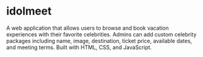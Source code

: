 # idolmeet
A web application that allows users to browse and book vacation experiences with their favorite celebrities. Admins can add custom celebrity packages including name, image, destination, ticket price, available dates, and meeting terms. Built with HTML, CSS, and JavaScript.
